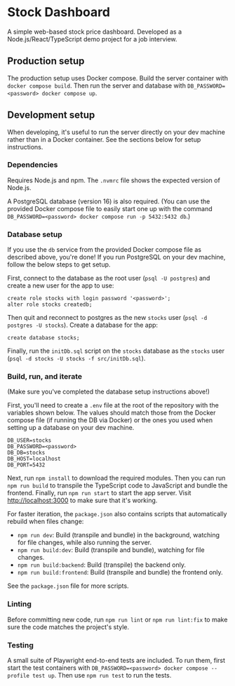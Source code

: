 # Stock Dashboard

A simple web-based stock price dashboard. Developed as a Node.js/React/TypeScript demo project for a job interview.

## Production setup

The production setup uses Docker compose. Build the server container with `docker compose build`. Then run the server and database with `DB_PASSWORD=<password> docker compose up`.

## Development setup

When developing, it's useful to run the server directly on your dev machine rather than in a Docker container. See the sections below for setup instructions.

### Dependencies

Requires Node.js and npm. The `.nvmrc` file shows the expected version of Node.js.

A PostgreSQL database (version 16) is also required. (You can use the provided Docker compose file to easily start one up with the command `DB_PASSWORD=<password> docker compose run -p 5432:5432 db`.)

### Database setup

If you use the `db` service from the provided Docker compose file as described above, you're done! If you run PostgreSQL on your dev machine, follow the below steps to get setup.

First, connect to the database as the root user (`psql -U postgres`) and create a new user for the app to use:

```
create role stocks with login password '<password>';
alter role stocks createdb;
```

Then quit and reconnect to postgres as the new `stocks` user (`psql -d postgres -U stocks`). Create a database for the app:

```
create database stocks;
```

Finally, run the `initDb.sql` script on the `stocks` database as the `stocks` user (`psql -d stocks -U stocks -f src/initDb.sql`).

### Build, run, and iterate

(Make sure you've completed the database setup instructions above!)

First, you'll need to create a `.env` file at the root of the repository with the variables shown below. The values should match those from the Docker compose file (if running the DB via Docker) or the ones you used when setting up a database on your dev machine.

```
DB_USER=stocks
DB_PASSWORD=<password>
DB_DB=stocks
DB_HOST=localhost
DB_PORT=5432
```

Next, run `npm install` to download the required modules. Then you can run `npm run build` to transpile the TypeScript code to JavaScript and bundle the frontend. Finally, run `npm run start` to start the app server. Visit <http://localhost:3000> to make sure that it's working.

For faster iteration, the `package.json` also contains scripts that automatically rebuild when files change:

- `npm run dev`: Build (transpile and bundle) in the background, watching for file changes, while also running the server.
- `npm run build:dev`: Build (transpile and bundle), watching for file changes.
- `npm run build:backend`: Build (transpile) the backend only.
- `npm run build:frontend`: Build (transpile and bundle) the frontend only.

See the `package.json` file for more scripts.

### Linting

Before committing new code, run `npm run lint` or `npm run lint:fix` to make sure the code matches the project's style.

### Testing

A small suite of Playwright end-to-end tests are included. To run them, first start the test containers with `DB_PASSWORD=<password> docker compose --profile test up`. Then use `npm run test` to run the tests.
